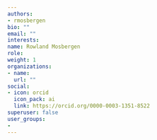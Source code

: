 ```yaml
---
authors:
- rmosbergen
bio: ""
email: ""
interests:
name: Rowland Mosbergen
role: 
weight: 1
organizations:
- name: 
  url: ""
social:
- icon: orcid
  icon_pack: ai
  link: https://orcid.org/0000-0003-1351-8522
superuser: false
user_groups:
- 
---
```

